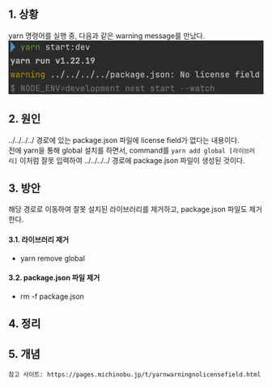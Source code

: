 ## 1. 상황

yarn 명령어를 실행 중, 다음과 같은 warning message를 만났다.
![](../../../public/images/yarn-warning-no-license.png)

## 2. 원인

../../../../ 경로에 있는 package.json 파일에 license field가 없다는 내용이다.\
전에 yarn을 통해 global 설치를 하면서, command를 `yarn add global [라이브러리]` 이처럼 잘못 입력하여 ../../../../ 경로에 package.json 파일이 생성된 것이다.

## 3. 방안

해당 경로로 이동하여 잘못 설치된 라이브러리를 제거하고, package.json 파일도 제거한다.

#### 3.1. 라이브러리 제거

- yarn remove global

#### 3.2. package.json 파일 제거

- rm -f package.json

## 4. 정리

## 5. 개념

```
참고 사이트: https://pages.michinobu.jp/t/yarnwarningnolicensefield.html
```
